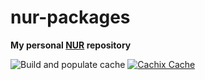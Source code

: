 # nur-packages

**My personal [NUR](https://github.com/nix-community/NUR) repository**

![Build and populate cache](https://github.com/eveeifyeve/nur-packages/workflows/Build%20and%20populate%20cache/badge.svg)
[![Cachix Cache](https://img.shields.io/badge/cachix-eveeifyeve-blue.svg)](https://eveeifyeve.cachix.org)
